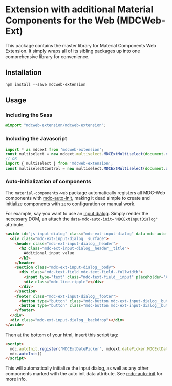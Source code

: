 # Extension with additional Material Components for the Web (MDCWeb-Ext)

This package contains the master library for Material Components Web Extension. It simply wraps all of its
sibling packages up into one comprehensive library for convenience.

## Installation

```
npm install --save mdcweb-extension
```

## Usage

### Including the Sass

```scss
@import "mdcweb-extension/mdcweb-extension";
```

### Including the Javascript

```js
import * as mdcext from 'mdcweb-extension';
const multiselect = new mdcext.multiselect.MDCExtMultiselect(document.querySelector('.mdc-ext-multiselect'));
// OR
import { multiselect } from 'mdcweb-extension';
const multiselectControl = new multiselect.MDCExtMultiselect(document.querySelector('.mdc-ext-multiselect'));
```

### Auto-initialization of components

The `material-components-web` package automatically registers all MDC-Web components with
[mdc-auto-init](https://github.com/material-components/material-components-web/tree/master/packages/mdc-auto-init),
making it dead simple to create and initialize components
with zero configuration or manual work.

For example, say you want to use an [input dialog](../mdc-ext-input-dialog). Simply render the necessary
DOM, an attach the `data-mdc-auto-init="MDCExtInputDialog"` attribute.

```html
<aside id="js-input-dialog" class="mdc-ext-input-dialog" data-mdc-auto-init="MDCExtInputDialog">
  <div class="mdc-ext-input-dialog__surface">
    <header class="mdc-ext-input-dialog__header">
      <h2 class="mdc-ext-input-dialog__header__title">
        Additional input value
      </h2>
    </header>
    <section class="mdc-ext-input-dialog__body">
      <div class="mdc-text-field mdc-text-field--fullwidth">
        <input type="text" class="mdc-text-field__input" placeholder="Additional Value">
        <div class="mdc-line-ripple"></div>
      </div>
    </section>
    <footer class="mdc-ext-input-dialog__footer">
      <button type="button" class="mdc-button mdc-ext-input-dialog__button mdc-ext-input-dialog__button--cancel">Cancel</button>
      <button type="button" class="mdc-button mdc-ext-input-dialog__button mdc-ext-input-dialog__button--accept">Add</button>
    </footer>
  </div>
  <div class="mdc-ext-input-dialog__backdrop"></div>
</aside>
```

Then at the bottom of your html, insert this script tag:

```html
<script>
  mdc.autoInit.register('MDCExtDatePicker', mdcext.datePicker.MDCExtDatePicker);
  mdc.autoInit()
</script>
```

This will automatically initialize the input dialog, as well as any other components marked with the
auto init data attribute. See [mdc-auto-init](https://github.com/material-components/material-components-web/tree/master/packages/mdc-auto-init)
for more info.
